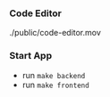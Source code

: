 ### Code Editor

./public/code-editor.mov

### Start App

- run `make backend`
- run `make frontend`
